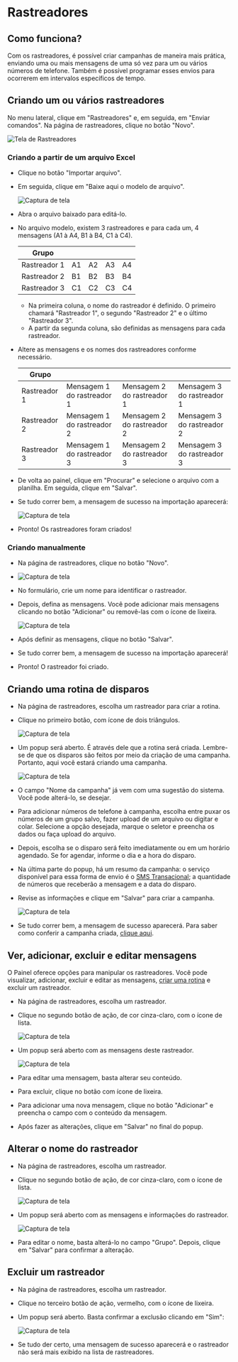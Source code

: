 <script setup>
  import NoteComponent from './components/Note.md';
  import AsideArticle from './components/AsideArticle.vue';
</script>

<div style="margin-bottom: 2rem">
  <NoteComponent/>
</div>

# Rastreadores

<AsideArticle/>

## Como funciona?

Com os rastreadores, é possível criar campanhas de maneira mais prática, enviando uma ou mais mensagens de uma só vez para um ou vários números de telefone. Também é possível programar esses envios para ocorrerem em intervalos específicos de tempo.

## Criando um ou vários rastreadores

No menu lateral, clique em "Rastreadores" e, em seguida, em "Enviar comandos". Na página de rastreadores, clique no botão "Novo".

![Tela de Rastreadores](/img/tutorial/tela-rastreador.png)

### Criando a partir de um arquivo Excel

- Clique no botão "Importar arquivo".
- Em seguida, clique em "Baixe aqui o modelo de arquivo".

  ![Captura de tela](/img/tutorial/btn-baixe-modelo.png)

- Abra o arquivo baixado para editá-lo.
- No arquivo modelo, existem 3 rastreadores e para cada um, 4 mensagens (A1 à A4, B1 à B4, C1 à C4).

  |Grupo| | | | | 
    |-|-|-|-|-|
  |Rastreador 1|A1|A2|A3|A4|
  |Rastreador 2|B1|B2|B3|B4|
  |Rastreador 3|C1|C2|C3|C4|

  - Na primeira coluna, o nome do rastreador é definido. O primeiro chamará "Rastreador 1", o segundo "Rastreador 2" e o último "Rastreador 3".
  - A partir da segunda coluna, são definidas as mensagens para cada rastreador.

- Altere as mensagens e os nomes dos rastreadores conforme necessário.

  | Grupo          |                            |                            |                            | 
    |----------------|----------------------------|----------------------------|----------------------------|
  | Rastreador 1   | Mensagem 1 do rastreador 1 | Mensagem 2 do rastreador 1 | Mensagem 3 do rastreador 1 |
  | Rastreador 2   | Mensagem 1 do rastreador 2 | Mensagem 2 do rastreador 2 | Mensagem 3 do rastreador 2 |
  | Rastreador 3   | Mensagem 1 do rastreador 3 | Mensagem 2 do rastreador 3 | Mensagem 3 do rastreador 3 |

- De volta ao painel, clique em "Procurar" e selecione o arquivo com a planilha. Em seguida, clique em "Salvar".
- Se tudo correr bem, a mensagem de sucesso na importação aparecerá:

  ![Captura de tela](/img/tutorial/grupo-criado-sucesso.png)

- Pronto! Os rastreadores foram criados!

### Criando manualmente

- Na página de rastreadores, clique no botão "Novo".
- ![Captura de tela](/img/tutorial/tela-rastreador.png)
- No formulário, crie um nome para identificar o rastreador.
- Depois, defina as mensagens. Você pode adicionar mais mensagens clicando no botão "Adicionar" ou removê-las com o ícone de lixeira.

  ![Captura de tela](/img/tutorial/form-definir-msg.png)

- Após definir as mensagens, clique no botão "Salvar".
- Se tudo correr bem, a mensagem de sucesso na importação aparecerá!
- Pronto! O rastreador foi criado.

## Criando uma rotina de disparos

- Na página de rastreadores, escolha um rastreador para criar a rotina.
- Clique no primeiro botão, com ícone de dois triângulos.

  ![Captura de tela](/img/tutorial/rastreadores-btn-1.png)

- Um popup será aberto. É através dele que a rotina será criada. Lembre-se de que os disparos são feitos por meio da criação de uma campanha. Portanto, aqui você estará criando uma campanha.

  ![Captura de tela](/img/tutorial/modal-criar-rotina.png)

- O campo "Nome da campanha" já vem com uma sugestão do sistema. Você pode alterá-lo, se desejar.
- Para adicionar números de telefone à campanha, escolha entre puxar os números de um grupo salvo, fazer upload de um arquivo ou digitar e colar. Selecione a opção desejada, marque o seletor e preencha os dados ou faça upload do arquivo.
- Depois, escolha se o disparo será feito imediatamente ou em um horário agendado. Se for agendar, informe o dia e a hora do disparo.
- Na última parte do popup, há um resumo da campanha: o serviço disponível para essa forma de envio é o [SMS Transacional](/sms-campaigns#sms-transacional); a quantidade de números que receberão a mensagem e a data do disparo.
- Revise as informações e clique em "Salvar" para criar a campanha.

  ![Captura de tela](/img/tutorial/sucesso-rotina-criada.png)

- Se tudo correr bem, a mensagem de sucesso aparecerá. Para saber como conferir a campanha criada, [clique aqui](/search-campaigns).

## Ver, adicionar, excluir e editar mensagens

O Painel oferece opções para manipular os rastreadores. Você pode visualizar, adicionar, excluir e editar as mensagens, [criar uma rotina](#criando-uma-rotina-de-disparos) e excluir um rastreador.

- Na página de rastreadores, escolha um rastreador.
- Clique no segundo botão de ação, de cor cinza-claro, com o ícone de lista.

  ![Captura de tela](/img/tutorial/btn-edicao-rastreador.png)

- Um popup será aberto com as mensagens deste rastreador.

  ![Captura de tela](/img/tutorial/modal-editar-rotina.png)

- Para editar uma mensagem, basta alterar seu conteúdo.
- Para excluir, clique no botão com ícone de lixeira.
- Para adicionar uma nova mensagem, clique no botão "Adicionar" e preencha o campo com o conteúdo da mensagem.
- Após fazer as alterações, clique em "Salvar" no final do popup.

## Alterar o nome do rastreador

- Na página de rastreadores, escolha um rastreador.
- Clique no segundo botão de ação, de cor cinza-claro, com o ícone de lista.

  ![Captura de tela](/img/tutorial/btn-edicao-rastreador.png)

- Um popup será aberto com as mensagens e informações do rastreador.

  ![Captura de tela](/img/tutorial/modal-editar-rotina.png)

- Para editar o nome, basta alterá-lo no campo "Grupo". Depois, clique em "Salvar" para confirmar a alteração.

## Excluir um rastreador

- Na página de rastreadores, escolha um rastreador.
- Clique no terceiro botão de ação, vermelho, com o ícone de lixeira.
- Um popup será aberto. Basta confirmar a exclusão clicando em "Sim":

  ![Captura de tela](/img/tutorial/confirmacao-exclusao-grupo.png)

- Se tudo der certo, uma mensagem de sucesso aparecerá e o rastreador não será mais exibido na lista de rastreadores.
